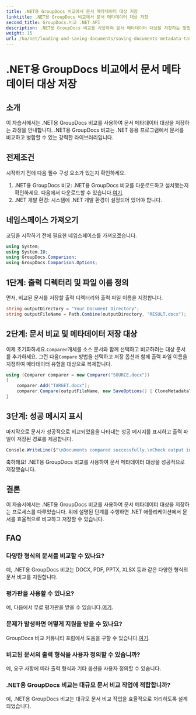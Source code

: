 ```yaml
---
title: .NET용 GroupDocs 비교에서 문서 메타데이터 대상 저장
linktitle: .NET용 GroupDocs 비교에서 문서 메타데이터 대상 저장
second_title: GroupDocs.비교 .NET API
description: .NET용 GroupDocs 비교를 사용하여 문서 메타데이터 대상을 저장하는 방법을 알아보세요. .NET 애플리케이션에서 효율적인 문서 비교를 위한 쉬운 단계입니다.
weight: 15
url: /ko/net/loading-and-saving-documents/saving-documents-metadata-target/
---
```


# .NET용 GroupDocs 비교에서 문서 메타데이터 대상 저장

## 소개
이 자습서에서는 .NET용 GroupDocs 비교를 사용하여 문서 메타데이터 대상을 저장하는 과정을 안내합니다. .NET용 GroupDocs 비교는 .NET 응용 프로그램에서 문서를 비교하고 병합할 수 있는 강력한 라이브러리입니다.
## 전제조건
시작하기 전에 다음 필수 구성 요소가 있는지 확인하세요.
1.  .NET용 GroupDocs 비교: .NET용 GroupDocs 비교를 다운로드하고 설치했는지 확인하세요. 다음에서 다운로드할 수 있습니다.[여기](https://releases.groupdocs.com/comparison/net/).
2. .NET 개발 환경: 시스템에 .NET 개발 환경이 설정되어 있어야 합니다.

## 네임스페이스 가져오기
코딩을 시작하기 전에 필요한 네임스페이스를 가져오겠습니다.
```csharp
using System;
using System.IO;
using GroupDocs.Comparison;
using GroupDocs.Comparison.Options;
```
## 1단계: 출력 디렉터리 및 파일 이름 정의
먼저, 비교된 문서를 저장할 출력 디렉터리와 출력 파일 이름을 지정합니다.
```csharp
string outputDirectory = "Your Document Directory";
string outputFileName = Path.Combine(outputDirectory, "RESULT.docx");
```
## 2단계: 문서 비교 및 메타데이터 저장 대상
 이제 초기화하세요.`Comparer`개체를 소스 문서와 함께 선택하고 비교하려는 대상 문서를 추가하세요. 그런 다음`Compare` 방법을 선택하고 저장 옵션과 함께 출력 파일 이름을 지정하여 메타데이터 유형을 대상으로 복제합니다.
```csharp
using (Comparer comparer = new Comparer("SOURCE.docx"))
{
    comparer.Add("TARGET.docx");
    comparer.Compare(outputFileName, new SaveOptions() { CloneMetadataType = MetadataType.Target });
}
```
## 3단계: 성공 메시지 표시
마지막으로 문서가 성공적으로 비교되었음을 나타내는 성공 메시지를 표시하고 출력 파일이 저장된 경로를 제공합니다.
```csharp
Console.WriteLine($"\nDocuments compared successfully.\nCheck output in {outputDirectory}.");
```
축하해요! .NET용 GroupDocs 비교를 사용하여 문서 메타데이터 대상을 성공적으로 저장했습니다.

## 결론
이 자습서에서는 .NET용 GroupDocs 비교를 사용하여 문서 메타데이터 대상을 저장하는 프로세스를 다루었습니다. 위에 설명된 단계를 수행하면 .NET 애플리케이션에서 문서를 효율적으로 비교하고 저장할 수 있습니다.
## FAQ
### 다양한 형식의 문서를 비교할 수 있나요?
예, .NET용 GroupDocs 비교는 DOCX, PDF, PPTX, XLSX 등과 같은 다양한 형식의 문서 비교를 지원합니다.
### 평가판을 사용할 수 있나요?
 예, 다음에서 무료 평가판을 받을 수 있습니다.[여기](https://releases.groupdocs.com/).
### 문제가 발생하면 어떻게 지원을 받을 수 있나요?
 GroupDocs 비교 커뮤니티 포럼에서 도움을 구할 수 있습니다.[여기](https://forum.groupdocs.com/c/comparison/12).
### 비교된 문서의 출력 형식을 사용자 정의할 수 있습니까?
예, 요구 사항에 따라 출력 형식과 기타 옵션을 사용자 정의할 수 있습니다.
### .NET용 GroupDocs 비교는 대규모 문서 비교 작업에 적합합니까?
예, .NET용 GroupDocs 비교는 대규모 문서 비교 작업을 효율적으로 처리하도록 설계되었습니다.